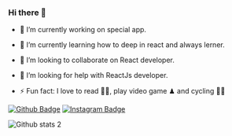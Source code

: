 ### Hi there 👋

<!--
**bsaygili/bsaygili** is a ✨ _special_ ✨ repository because its `README.md` (this file) appears on your GitHub profile.

Here are some ideas to get you started:
- 💬 Ask me about ...
- 📫 How to reach me: ...
- 😄 Pronouns: ...
-->
- 🔭 I’m currently working on special app.
- 🌱 I’m currently learning how to deep in react and always lerner.
- 👯 I’m looking to collaborate on React developer.
- 🤔 I’m looking for help with ReactJs developer.

- ⚡ Fun fact: I love to read 🏊‍♀️, play video game ♟ and cycling 🚴‍♀️


[![Github Badge](https://img.shields.io/badge/-Github-000?style=quare&labelColor=000&logo=Github&logoColor=white&link=link)](link) 
[![Instagram Badge](https://img.shields.io/badge/-Instagram-C13584?style=flat-quare&labelColor=C13584&logo=instagram&logoColor=white&link=link)](link)

<!-- ![Github stats 1](https://github-readme-stats.vercel.app/api?username=bsaygili&show_icons=true&theme=gradient)  -->
![Github stats 2](https://github-readme-stats.vercel.app/api?username=bsaygili&show_icons=true&theme=radical)
